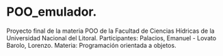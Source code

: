 # POO_emulador.
Proyecto final de la materia POO de la Facultad de Ciencias Hídricas de la Universidad Nacional del Litoral.
Participantes: Palacios, Emanuel - Lovato Barolo, Lorenzo.
Materia: Programación orientada a objetos.
